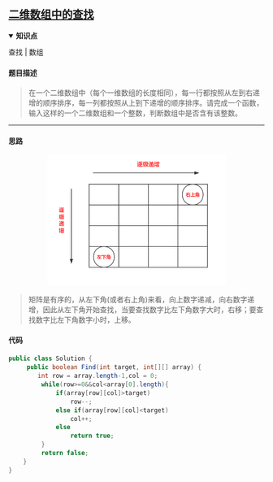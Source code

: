 ## [二维数组中的查找](https://www.nowcoder.com/practice/abc3fe2ce8e146608e868a70efebf62e)

<details open=""><summary><strong>知识点</strong></summary><p><code style="color: var(--vscode-textPreformat-foreground); font-family: Menlo, Monaco, Consolas, &quot;Droid Sans Mono&quot;, &quot;Courier New&quot;, monospace, &quot;Droid Sans Fallback&quot;; font-size: 14px; line-height: 19px;">查找</code><span>&nbsp;</span>|<span>&nbsp;</span><code style="color: var(--vscode-textPreformat-foreground); font-family: Menlo, Monaco, Consolas, &quot;Droid Sans Mono&quot;, &quot;Courier New&quot;, monospace, &quot;Droid Sans Fallback&quot;; font-size: 14px; line-height: 19px;">数组</code></p></details>

#### 题目描述

> 在一个二维数组中（每个一维数组的长度相同），每一行都按照从左到右递增的顺序排序，每一列都按照从上到下递增的顺序排序。请完成一个函数，输入这样的一个二维数组和一个整数，判断数组中是否含有该整数。

---
#### 思路

<center><img width="70%" src="./images/01_s.jpg"></center>

>矩阵是有序的，从左下角(或者右上角)来看，向上数字递减，向右数字递增，因此从左下角开始查找，当要查找数字比左下角数字大时，右移；要查找数字比左下角数字小时，上移。

#### 代码
```java
public class Solution {
     public boolean Find(int target, int[][] array) {
        int row = array.length-1,col = 0;
         while(row>=0&&col<array[0].length){
             if(array[row][col]>target)
                 row--;
             else if(array[row][col]<target)
                 col++;
             else
                 return true;
         }
         return false;
    }
}
```